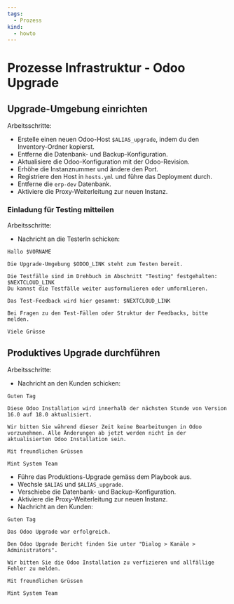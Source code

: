 ```yaml
---
tags:
  - Prozess
kind:
  - howto
---
```

# Prozesse Infrastruktur - Odoo Upgrade

## Upgrade-Umgebung einrichten

Arbeitsschritte:

* Erstelle einen neuen Odoo-Host `$ALIAS_upgrade`, indem du den Inventory-Ordner kopierst.
* Entferne die Datenbank- und Backup-Konfiguration.
* Aktualisiere die Odoo-Konfiguration mit der Odoo-Revision.
* Erhöhe die Instanznummer und ändere den Port.
* Registriere den Host in `hosts.yml` und führe das Deployment durch.
* Entferne die `erp-dev` Datenbank.
* Aktiviere die Proxy-Weiterleitung zur neuen Instanz.

### Einladung für Testing mitteilen

Arbeitsschritte:

* Nachricht an die TesterIn schicken:

```
Hallo $VORNAME

Die Upgrade-Umgebung $ODOO_LINK steht zum Testen bereit.

Die Testfälle sind im Drehbuch im Abschnitt "Testing" festgehalten: $NEXTCLOUD_LINK 
Du kannst die Testfälle weiter ausformulieren oder umformlieren.

Das Test-Feedback wird hier gesammt: $NEXTCLOUD_LINK

Bei Fragen zu den Test-Fällen oder Struktur der Feedbacks, bitte melden.

Viele Grüsse
```

## Produktives Upgrade durchführen

Arbeitsschritte:

* Nachricht an den Kunden schicken:

```
Guten Tag

Diese Odoo Installation wird innerhalb der nächsten Stunde von Version 16.0 auf 18.0 aktualisiert.

Wir bitten Sie während dieser Zeit keine Bearbeitungen in Odoo vorzunehmen. Alle Änderungen ab jetzt werden nicht in der aktualisierten Odoo Installation sein.

Mit freundlichen Grüssen

Mint System Team
```

* Führe das Produktions-Upgrade gemäss dem Playbook aus.
* Wechsle `$ALIAS` und `$ALIAS_upgrade`.
* Verschiebe die Datenbank- und Backup-Konfiguration.
* Aktiviere die Proxy-Weiterleitung zur neuen Instanz.
* Nachricht an den Kunden:

```
Guten Tag

Das Odoo Upgrade war erfolgreich.

Den Odoo Upgrade Bericht finden Sie unter "Dialog > Kanäle > Administrators".

Wir bitten Sie die Odoo Installation zu verfizieren und allfällige Fehler zu melden.

Mit freundlichen Grüssen

Mint System Team
```

